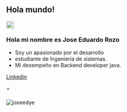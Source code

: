 
## Hola mundo! 
</h2>

<a href="https://www.linkedin.com/in/jose-eduardo-rozo-molina-bb648b173/">
  <img align="left" alt="Linkdein" width="22px" src="https://cdn.jsdelivr.net/npm/simple-icons@v3/icons/linkedin.svg" />
</a>

<br />

### Hola mi nombre es Jose Eduardo Rozo
- Soy un apasionado por el desarrollo
- estudiante de Ingenieria de sistemas. 
- Mi desempeño en Backend developer java.
 
 [Linkedin](www.linkedin.com/in/jose-eduardo-rozo-molina-bb648b173)
 
  
 
⭐️ 

![joseedye](https://github-readme-stats.vercel.app/api?username=joseedye&show_icons=true&theme=radical)
